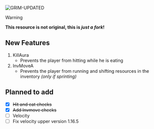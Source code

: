    ![GRIM-UPDATED](https://github.com/MitroxYT/Grimupdate/assets/65243837/db5136ec-5ae3-466d-b52e-f84bbdeed286)

> [!WARNING]
> **This resource is not original, this is _just a fork_!**

## New Features
1. KillAura
    - Prevents the player from hitting while he is eating
2. InvMoveA
    - Prevents the player from running and shifting resources in the inventory *(only if sprinting)*

<!-- 3. Velocity flag remake
-  If the player has velocity enabled, anti-cheat will try to throw him first (like the player doesn't use any akb), and then it will start to setback -->

## Planned to add
- [x] ~~Hit and eat checks~~
- [x] ~~Add Invmove checks~~
- [ ] Velocity
- [ ] Fix velocity upper version 1.16.5
